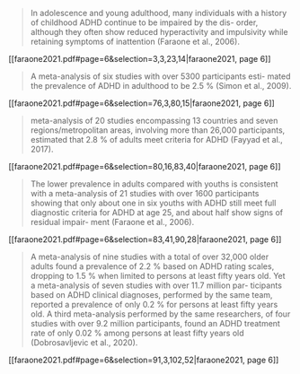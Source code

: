 > In adolescence and young adulthood, many individuals with a history of childhood ADHD continue to be impaired by the dis- order, although they often show reduced hyperactivity and impulsivity while retaining symptoms of inattention (Faraone et al., 2006).

[[faraone2021.pdf#page=6&selection=3,3,23,14|faraone2021, page 6]]

> A meta-analysis of six studies with over 5300 participants esti- mated the prevalence of ADHD in adulthood to be 2.5 % (Simon et al., 2009). 

[[faraone2021.pdf#page=6&selection=76,3,80,15|faraone2021, page 6]]

>  meta-analysis of 20 studies encompassing 13 countries and seven regions/metropolitan areas, involving more than 26,000 participants, estimated that 2.8 % of adults meet criteria for ADHD (Fayyad et al., 2017).

[[faraone2021.pdf#page=6&selection=80,16,83,40|faraone2021, page 6]]

> The lower prevalence in adults compared with youths is consistent with a meta-analysis of 21 studies with over 1600 participants showing that only about one in six youths with ADHD still meet full diagnostic criteria for ADHD at age 25, and about half show signs of residual impair- ment (Faraone et al., 2006).

[[faraone2021.pdf#page=6&selection=83,41,90,28|faraone2021, page 6]]

> A meta-analysis of nine studies with a total of over 32,000 older adults found a prevalence of 2.2 % based on ADHD rating scales, dropping to 1.5 % when limited to persons at least fifty years old. Yet a meta-analysis of seven studies with over 11.7 million par- ticipants based on ADHD clinical diagnoses, performed by the same team, reported a prevalence of only 0.2 % for persons at least fifty years old. A third meta-analysis performed by the same researchers, of four studies with over 9.2 million participants, found an ADHD treatment rate of only 0.02 % among persons at least fifty years old (Dobrosavljevic et al., 2020).

[[faraone2021.pdf#page=6&selection=91,3,102,52|faraone2021, page 6]]

